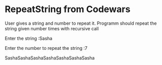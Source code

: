 # RepeatString from Codewars

User gives a string and number to repeat it.
Programm should repeat the string given number times with recursive call

Enter the string :Sasha

Enter the number to repeat the string :7

SashaSashaSashaSashaSashaSashaSasha
